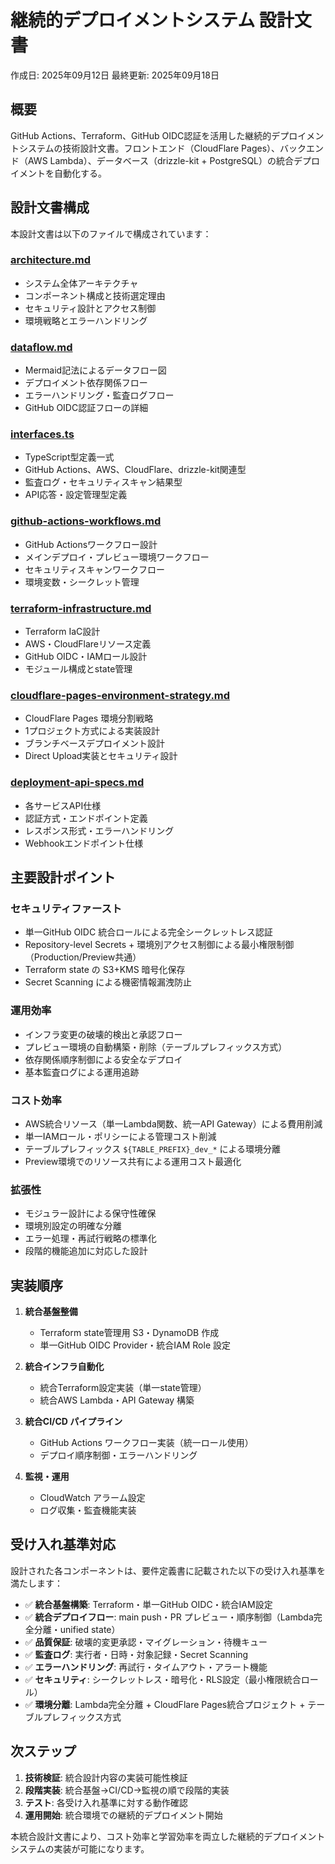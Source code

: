 # 継続的デプロイメントシステム 設計文書

作成日: 2025年09月12日
最終更新: 2025年09月18日


## 概要

GitHub Actions、Terraform、GitHub OIDC認証を活用した継続的デプロイメントシステムの技術設計文書。フロントエンド（CloudFlare Pages）、バックエンド（AWS Lambda）、データベース（drizzle-kit + PostgreSQL）の統合デプロイメントを自動化する。

## 設計文書構成

本設計文書は以下のファイルで構成されています：

### [architecture.md](./architecture.md)
- システム全体アーキテクチャ
- コンポーネント構成と技術選定理由
- セキュリティ設計とアクセス制御
- 環境戦略とエラーハンドリング

### [dataflow.md](./dataflow.md)
- Mermaid記法によるデータフロー図
- デプロイメント依存関係フロー
- エラーハンドリング・監査ログフロー
- GitHub OIDC認証フローの詳細

### [interfaces.ts](./interfaces.ts)
- TypeScript型定義一式
- GitHub Actions、AWS、CloudFlare、drizzle-kit関連型
- 監査ログ・セキュリティスキャン結果型
- API応答・設定管理型定義

### [github-actions-workflows.md](./github-actions-workflows.md)
- GitHub Actionsワークフロー設計
- メインデプロイ・プレビュー環境ワークフロー
- セキュリティスキャンワークフロー
- 環境変数・シークレット管理

### [terraform-infrastructure.md](./terraform-infrastructure.md)
- Terraform IaC設計
- AWS・CloudFlareリソース定義
- GitHub OIDC・IAMロール設計
- モジュール構成とstate管理

### [cloudflare-pages-environment-strategy.md](./cloudflare-pages-environment-strategy.md)
- CloudFlare Pages 環境分割戦略
- 1プロジェクト方式による実装設計
- ブランチベースデプロイメント設計
- Direct Upload実装とセキュリティ設計

### [deployment-api-specs.md](./deployment-api-specs.md)
- 各サービスAPI仕様
- 認証方式・エンドポイント定義
- レスポンス形式・エラーハンドリング
- Webhookエンドポイント仕様


## 主要設計ポイント

### セキュリティファースト
- 単一GitHub OIDC 統合ロールによる完全シークレットレス認証
- Repository-level Secrets + 環境別アクセス制御による最小権限制御（Production/Preview共通）
- Terraform state の S3+KMS 暗号化保存
- Secret Scanning による機密情報漏洩防止

### 運用効率
- インフラ変更の破壊的検出と承認フロー
- プレビュー環境の自動構築・削除（テーブルプレフィックス方式）
- 依存関係順序制御による安全なデプロイ
- 基本監査ログによる運用追跡

### コスト効率
- AWS統合リソース（単一Lambda関数、統一API Gateway）による費用削減
- 単一IAMロール・ポリシーによる管理コスト削減
- テーブルプレフィックス `${TABLE_PREFIX}_dev_*` による環境分離
- Preview環境でのリソース共有による運用コスト最適化

### 拡張性
- モジュラー設計による保守性確保
- 環境別設定の明確な分離
- エラー処理・再試行戦略の標準化
- 段階的機能追加に対応した設計

## 実装順序

1. **統合基盤整備**
   - Terraform state管理用 S3・DynamoDB 作成
   - 単一GitHub OIDC Provider・統合IAM Role 設定

2. **統合インフラ自動化**
   - 統合Terraform設定実装（単一state管理）
   - 統合AWS Lambda・API Gateway 構築

3. **統合CI/CD パイプライン**
   - GitHub Actions ワークフロー実装（統一ロール使用）
   - デプロイ順序制御・エラーハンドリング

4. **監視・運用**
   - CloudWatch アラーム設定
   - ログ収集・監査機能実装

## 受け入れ基準対応

設計された各コンポーネントは、要件定義書に記載された以下の受け入れ基準を満たします：

- ✅ **統合基盤構築**: Terraform・単一GitHub OIDC・統合IAM設定
- ✅ **統合デプロイフロー**: main push・PR プレビュー・順序制御（Lambda完全分離・unified state）
- ✅ **品質保証**: 破壊的変更承認・マイグレーション・待機キュー
- ✅ **監査ログ**: 実行者・日時・対象記録・Secret Scanning
- ✅ **エラーハンドリング**: 再試行・タイムアウト・アラート機能
- ✅ **セキュリティ**: シークレットレス・暗号化・RLS設定（最小権限統合ロール）
- ✅ **環境分離**: Lambda完全分離 + CloudFlare Pages統合プロジェクト + テーブルプレフィックス方式

## 次ステップ

1. **技術検証**: 統合設計内容の実装可能性検証
2. **段階実装**: 統合基盤→CI/CD→監視の順で段階的実装
3. **テスト**: 各受け入れ基準に対する動作確認
4. **運用開始**: 統合環境での継続的デプロイメント開始

本統合設計文書により、コスト効率と学習効率を両立した継続的デプロイメントシステムの実装が可能になります。
